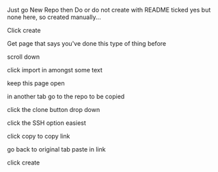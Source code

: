 Just go New Repo
then
Do or do not create with README
ticked yes
but none here, 
so created manually...

Click create

Get page that says 
you've done this type of thing before

scroll down

click import 
in amongst some text

keep this page open

in another tab
go to the repo to be copied

click the clone button
drop down

click the SSH 
option
easiest

click copy
to copy link

go back to original tab
paste in link

click
create
